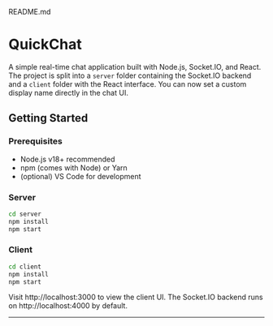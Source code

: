 README.md
# QuickChat

A simple real-time chat application built with Node.js, Socket.IO, and React.
The project is split into a `server` folder containing the Socket.IO backend
and a `client` folder with the React interface. You can now set a custom
display name directly in the chat UI.

## Getting Started

### Prerequisites
- Node.js v18+ recommended
- npm (comes with Node) or Yarn
- (optional) VS Code for development

### Server
```bash
cd server
npm install
npm start
```

### Client
```bash
cd client
npm install
npm start
```

Visit http://localhost:3000 to view the client UI. The Socket.IO backend runs on http://localhost:4000 by default.

----
